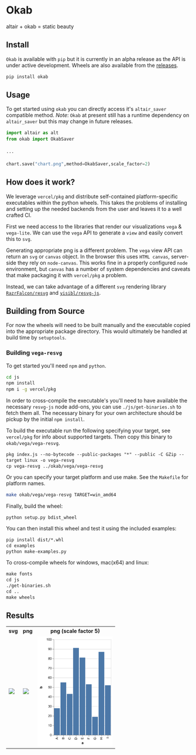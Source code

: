 # Okab

altair + okab = static beauty

## Install

`Okab` is available with `pip` but it is currently in an alpha release as the API is under active development.
Wheels are also available from the [releases](https://github.com/daylinmorgan/okab/releases).

```bash
pip install okab
```

## Usage

To get started using `okab` you can directly access it's `altair_saver` compatible method.
*Note*: `Okab` at present still has a runtime dependency on `altair_saver` but this may change in future releases.

```python
import altair as alt
from okab import OkabSaver

...

chart.save("chart.png",method=OkabSaver,scale_factor=2)
```

## How does it work?

We leverage `vercel/pkg` and distribute self-contained platform-specific executables within the python wheels.
This takes the problems of installing and setting up the needed backends from the user and leaves it to a well crafted CI.

First we need access to the libraries that render our visualizations `vega` & `vega-lite`.
We can use the `vega` API to generate a `view` and easily convert this to `svg`.

Generating appropriate png is a different problem. The `vega` view API can return an `svg` or `canvas` object.
In the browser this uses `HTML canvas`, server-side they rely on `node-canvas`.
This works fine in a properly configured `node` environment,
but `canvas` has a number of system dependencies and caveats that make packaging it with `vercel/pkg` a problem.

Instead, we can take advantage of a different `svg` rendering library [`RazrFalcon/resvg`](https://github.com/RazrFalcon/resvg/) and [`yisibl/resvg-js`](https://github.com/yisibl/resvg-js).

## Building from Source

For now the wheels will need to be built manually and the executable copied into the appropriate package directory. This would ultimately be handled at build time by `setuptools`.

### Building `vega-resvg`

To get started you'll need `npm` and `python`.

```bash
cd js
npm install
npm i -g vercel/pkg
```

In order to cross-compile the executable's you'll need to have available the necessary `resvg-js` node add-ons, you can use `./js/get-binaries.sh` to fetch them all.
The necessary binary for your own architecture should be pickup by the initial `npm install`.

To build the executable run the following specifying your target, see `vercel/pkg` for info about supported targets.
Then copy this binary to `okab/vega/vega-resvg`.

```
pkg index.js --no-bytecode --public-packages "*" --public -C GZip --target linux -o vega-resvg
cp vega-resvg ../okab/vega/vega-resvg
```

Or you can specify your target platform and use make. See the `Makefile` for platform names.

```bash
make okab/vega/vega-resvg TARGET=win_amd64
```

Finally, build the wheel:
```
python setup.py bdist_wheel
```

You can then install this wheel and test it using the included examples:
```
pip install dist/*.whl
cd examples
python make-examples.py
```

To cross-compile wheels for windows, mac(x64) and linux:
```
make fonts
cd js
./get-binaries.sh
cd ..
make wheels
```

## Results

<table>
  <tr>
    <th> svg </th>
    <th> png </th>
    <th> png (scale factor 5)</th>
    </tr>
    <tr>
    <td><img src="https://raw.githubusercontent.com/daylinmorgan/okab/main/assets/example-bar.svg" height = "300"></td>
    <td><img src="https://raw.githubusercontent.com/daylinmorgan/okab/main/assets/example-bar.png" height = "300"></td>
    <td><img src="https://raw.githubusercontent.com/daylinmorgan/okab/main/assets/example-bar-scaled.png" height="300"></td>
  </tr>
</table>
